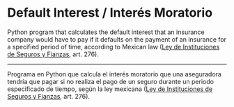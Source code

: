 # Default Interest / Interés Moratorio

Python program that calculates the default interest that an insurance company would have to pay if it defaults on the payment of an insurance for a specified period of time, according to Mexican law ([Ley de Instituciones de Seguros y Fianzas](https://www.diputados.gob.mx/LeyesBiblio/pdf/LISF.pdf), art. 276).

---

Programa en Python que calcula el interés moratorio que una aseguradora tendría que pagar si no realiza el pago de un seguro durante un periodo especificado de tiempo, según la ley mexicana ([Ley de Instituciones de Seguros y Fianzas](https://www.diputados.gob.mx/LeyesBiblio/pdf/LISF.pdf), art. 276).
